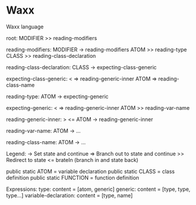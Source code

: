 # Waxx
Waxx language







root:
    MODIFIER    >> reading-modifiers

reading-modifiers:
    MODIFIER    -> reading-modifiers
    ATOM        >> reading-type
    CLASS       >> reading-class-declaration

reading-class-declaration:
    CLASS       -> expecting-class-generic

expecting-class-generic:
    <           => reading-generic-inner
    ATOM        => reading-class-name


reading-type:
    ATOM        -> expecting-generic

expecting-generic:
    <           => reading-generic-inner
    ATOM        >> reading-var-name

reading-generic-inner:
    >           <=
    ATOM        -> reading-generic-inner

reading-var-name:
    ATOM        -> ...

reading-class-name:
    ATOM        -> ...



Legend:
    ->  Set state and continue
    =>  Branch out to state and continue
    >>  Redirect to state
    <=  brateIn (branch in and state back)









public static ATOM              = variable declaration
public static CLASS             = class definition
public static FUNCTION          = function definition





Expressions:
    type:
        content = [atom, generic]
    generic:
        content = [type, type, type...]
    variable-declaration:
        content = [type, name]